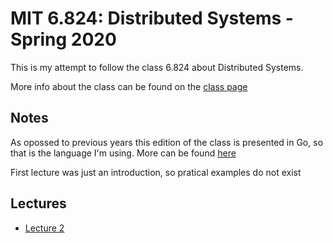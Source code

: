 # MIT 6.824: Distributed Systems - Spring 2020

This is my attempt to follow the class 6.824 about Distributed Systems. 

More info about the class can be found on the [class page](https://pdos.csail.mit.edu/6.824/index.html)

## Notes

As opossed to previous years this edition of the class is presented in Go, so that is the language I'm using. More can be found [here](https://golang.org)

First lecture was just an introduction, so pratical examples do not exist

## Lectures

* [Lecture 2](./lec2/README.md)

